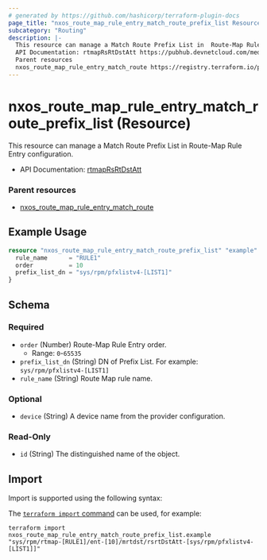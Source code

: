 ```yaml
---
# generated by https://github.com/hashicorp/terraform-plugin-docs
page_title: "nxos_route_map_rule_entry_match_route_prefix_list Resource - terraform-provider-nxos"
subcategory: "Routing"
description: |-
  This resource can manage a Match Route Prefix List in  Route-Map Rule Entry configuration.
  API Documentation: rtmapRsRtDstAtt https://pubhub.devnetcloud.com/media/dme-docs-10-2-2/docs/Routing%20and%20Forwarding/rtmap:RsRtDstAtt/
  Parent resources
  nxos_route_map_rule_entry_match_route https://registry.terraform.io/providers/CiscoDevNet/nxos/latest/docs/resources/route_map_rule_entry_match_route
---
```


# nxos_route_map_rule_entry_match_route_prefix_list (Resource)

This resource can manage a Match Route Prefix List in  Route-Map Rule Entry configuration.

- API Documentation: [rtmapRsRtDstAtt](https://pubhub.devnetcloud.com/media/dme-docs-10-2-2/docs/Routing%20and%20Forwarding/rtmap:RsRtDstAtt/)

### Parent resources

- [nxos_route_map_rule_entry_match_route](https://registry.terraform.io/providers/CiscoDevNet/nxos/latest/docs/resources/route_map_rule_entry_match_route)

## Example Usage

```terraform
resource "nxos_route_map_rule_entry_match_route_prefix_list" "example" {
  rule_name      = "RULE1"
  order          = 10
  prefix_list_dn = "sys/rpm/pfxlistv4-[LIST1]"
}
```

<!-- schema generated by tfplugindocs -->
## Schema

### Required

- `order` (Number) Route-Map Rule Entry order.
  - Range: `0`-`65535`
- `prefix_list_dn` (String) DN of Prefix List. For example: `sys/rpm/pfxlistv4-[LIST1]`
- `rule_name` (String) Route Map rule name.

### Optional

- `device` (String) A device name from the provider configuration.

### Read-Only

- `id` (String) The distinguished name of the object.

## Import

Import is supported using the following syntax:

The [`terraform import` command](https://developer.hashicorp.com/terraform/cli/commands/import) can be used, for example:

```shell
terraform import nxos_route_map_rule_entry_match_route_prefix_list.example "sys/rpm/rtmap-[RULE1]/ent-[10]/mrtdst/rsrtDstAtt-[sys/rpm/pfxlistv4-[LIST1]]"
```
